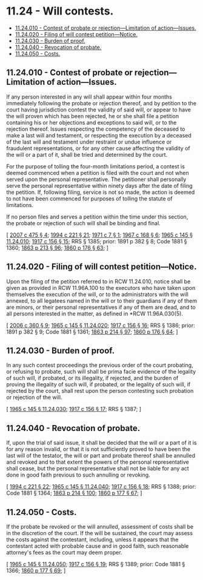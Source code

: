 # 11.24 - Will contests.
* [11.24.010 - Contest of probate or rejection—Limitation of action—Issues.](#1124010---contest-of-probate-or-rejectionlimitation-of-actionissues)
* [11.24.020 - Filing of will contest petition—Notice.](#1124020---filing-of-will-contest-petitionnotice)
* [11.24.030 - Burden of proof.](#1124030---burden-of-proof)
* [11.24.040 - Revocation of probate.](#1124040---revocation-of-probate)
* [11.24.050 - Costs.](#1124050---costs)
## 11.24.010 - Contest of probate or rejection—Limitation of action—Issues.
If any person interested in any will shall appear within four months immediately following the probate or rejection thereof, and by petition to the court having jurisdiction contest the validity of said will, or appear to have the will proven which has been rejected, he or she shall file a petition containing his or her objections and exceptions to said will, or to the rejection thereof. Issues respecting the competency of the deceased to make a last will and testament, or respecting the execution by a deceased of the last will and testament under restraint or undue influence or fraudulent representations, or for any other cause affecting the validity of the will or a part of it, shall be tried and determined by the court.

For the purpose of tolling the four-month limitations period, a contest is deemed commenced when a petition is filed with the court and not when served upon the personal representative. The petitioner shall personally serve the personal representative within ninety days after the date of filing the petition. If, following filing, service is not so made, the action is deemed to not have been commenced for purposes of tolling the statute of limitations.

If no person files and serves a petition within the time under this section, the probate or rejection of such will shall be binding and final.

\[ [2007 c 475 § 4](http://lawfilesext.leg.wa.gov/biennium/2007-08/Pdf/Bills/Session%20Laws/House/2236.SL.pdf?cite=2007%20c%20475%20§%204); [1994 c 221 § 21](http://lawfilesext.leg.wa.gov/biennium/1993-94/Pdf/Bills/Session%20Laws/House/2270-S.SL.pdf?cite=1994%20c%20221%20§%2021); [1971 c 7 § 1](http://leg.wa.gov/CodeReviser/documents/sessionlaw/1971c7.pdf?cite=1971%20c%207%20§%201); [1967 c 168 § 6](http://leg.wa.gov/CodeReviser/documents/sessionlaw/1967c168.pdf?cite=1967%20c%20168%20§%206); [1965 c 145 § 11.24.010](http://leg.wa.gov/CodeReviser/documents/sessionlaw/1965c145.pdf?cite=1965%20c%20145%20§%2011.24.010); [1917 c 156 § 15](http://leg.wa.gov/CodeReviser/documents/sessionlaw/1917c156.pdf?cite=1917%20c%20156%20§%2015); RRS § 1385; prior:  1891 p 382 § 8; Code 1881 § 1360; [1863 p 213 § 96](http://leg.wa.gov/CodeReviser/Pages/session_laws.aspx?cite=1863%20p%20213%20§%2096); [1860 p 176 § 63](http://leg.wa.gov/CodeReviser/Pages/session_laws.aspx?cite=1860%20p%20176%20§%2063); \]

## 11.24.020 - Filing of will contest petition—Notice.
Upon the filing of the petition referred to in RCW 11.24.010, notice shall be given as provided in RCW 11.96A.100 to the executors who have taken upon themselves the execution of the will, or to the administrators with the will annexed, to all legatees named in the will or to their guardians if any of them are minors, or their personal representatives if any of them are dead, and to all persons interested in the matter, as defined in *RCW 11.96A.030(5).

\[ [2006 c 360 § 9](http://lawfilesext.leg.wa.gov/biennium/2005-06/Pdf/Bills/Session%20Laws/Senate/6597-S.SL.pdf?cite=2006%20c%20360%20§%209); [1965 c 145 § 11.24.020](http://leg.wa.gov/CodeReviser/documents/sessionlaw/1965c145.pdf?cite=1965%20c%20145%20§%2011.24.020); [1917 c 156 § 16](http://leg.wa.gov/CodeReviser/documents/sessionlaw/1917c156.pdf?cite=1917%20c%20156%20§%2016); RRS § 1386; prior:  1891 p 382 § 9; Code 1881 § 1361; [1863 p 214 § 97](http://leg.wa.gov/CodeReviser/Pages/session_laws.aspx?cite=1863%20p%20214%20§%2097); [1860 p 176 § 64](http://leg.wa.gov/CodeReviser/Pages/session_laws.aspx?cite=1860%20p%20176%20§%2064); \]

## 11.24.030 - Burden of proof.
In any such contest proceedings the previous order of the court probating, or refusing to probate, such will shall be prima facie evidence of the legality of such will, if probated, or its illegality, if rejected, and the burden of proving the illegality of such will, if probated, or the legality of such will, if rejected by the court, shall rest upon the person contesting such probation or rejection of the will.

\[ [1965 c 145 § 11.24.030](http://leg.wa.gov/CodeReviser/documents/sessionlaw/1965c145.pdf?cite=1965%20c%20145%20§%2011.24.030); [1917 c 156 § 17](http://leg.wa.gov/CodeReviser/documents/sessionlaw/1917c156.pdf?cite=1917%20c%20156%20§%2017); RRS § 1387; \]

## 11.24.040 - Revocation of probate.
If, upon the trial of said issue, it shall be decided that the will or a part of it is for any reason invalid, or that it is not sufficiently proved to have been the last will of the testator, the will or part and probate thereof shall be annulled and revoked and to that extent the powers of the personal representative shall cease, but the personal representative shall not be liable for any act done in good faith previous to such annulling or revoking.

\[ [1994 c 221 § 22](http://lawfilesext.leg.wa.gov/biennium/1993-94/Pdf/Bills/Session%20Laws/House/2270-S.SL.pdf?cite=1994%20c%20221%20§%2022); [1965 c 145 § 11.24.040](http://leg.wa.gov/CodeReviser/documents/sessionlaw/1965c145.pdf?cite=1965%20c%20145%20§%2011.24.040); [1917 c 156 § 18](http://leg.wa.gov/CodeReviser/documents/sessionlaw/1917c156.pdf?cite=1917%20c%20156%20§%2018); RRS § 1388; prior: Code 1881 § 1364; [1863 p 214 § 100](http://leg.wa.gov/CodeReviser/Pages/session_laws.aspx?cite=1863%20p%20214%20§%20100); [1860 p 177 § 67](http://leg.wa.gov/CodeReviser/Pages/session_laws.aspx?cite=1860%20p%20177%20§%2067); \]

## 11.24.050 - Costs.
If the probate be revoked or the will annulled, assessment of costs shall be in the discretion of the court. If the will be sustained, the court may assess the costs against the contestant, including, unless it appears that the contestant acted with probable cause and in good faith, such reasonable attorney's fees as the court may deem proper.

\[ [1965 c 145 § 11.24.050](http://leg.wa.gov/CodeReviser/documents/sessionlaw/1965c145.pdf?cite=1965%20c%20145%20§%2011.24.050); [1917 c 156 § 19](http://leg.wa.gov/CodeReviser/documents/sessionlaw/1917c156.pdf?cite=1917%20c%20156%20§%2019); RRS § 1389; prior: Code 1881 § 1366; [1860 p 177 § 69](http://leg.wa.gov/CodeReviser/Pages/session_laws.aspx?cite=1860%20p%20177%20§%2069); \]

